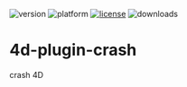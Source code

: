 ![version](https://img.shields.io/badge/version-20%2B-E23089)
![platform](https://img.shields.io/static/v1?label=platform&message=mac-intel%20|%20mac-arm%20|%20win-64&color=blue)
[![license](https://img.shields.io/github/license/miyako/4d-plugin-crash)](LICENSE)
![downloads](https://img.shields.io/github/downloads/miyako/4d-plugin-crash/total)

# 4d-plugin-crash
crash 4D
